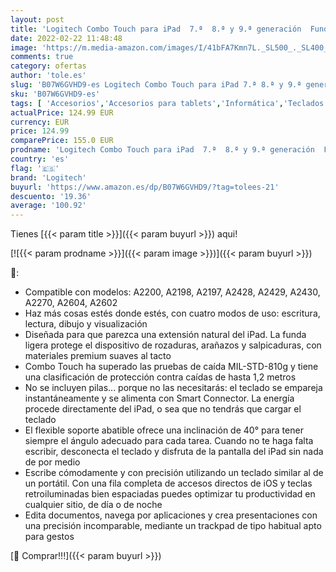 ```yaml
---
layout: post
title: 'Logitech Combo Touch para iPad  7.ª  8.ª y 9.ª generación  Funda con trackpad de precisión  teclado retroiluminado tipo portátil y tecnología Smart Connector  Disposición QWERTY Español - Negro'
date: 2022-02-22 11:48:48
image: 'https://m.media-amazon.com/images/I/41bFA7Kmn7L._SL500_._SL400_.jpg'
comments: true
category: ofertas
author: 'tole.es'
slug: 'B07W6GVHD9-es Logitech Combo Touch para iPad 7.ª 8.ª y 9.ª generación...'
sku: 'B07W6GVHD9-es'
tags: [ 'Accesorios','Accesorios para tablets','Informática','Teclados para tablets','ipad','logitech', ]
actualPrice: 124.99 EUR
currency: EUR
price: 124.99
comparePrice: 155.0 EUR
prodname: 'Logitech Combo Touch para iPad  7.ª  8.ª y 9.ª generación  Funda con trackpad de precisión  teclado retroiluminado tipo portátil y tecnología Smart Connector  Disposición QWERTY Español - Negro'
country: 'es'
flag: '🇪🇸'
brand: 'Logitech'
buyurl: 'https://www.amazon.es/dp/B07W6GVHD9/?tag=tolees-21'
descuento: '19.36'
average: '100.92'
---
```


Tienes [{{< param title >}}]({{< param buyurl >}}) aqui!

[![{{< param prodname >}}]({{< param image >}})]({{< param buyurl >}})

🔎:

- Compatible con modelos: A2200, A2198, A2197, A2428, A2429, A2430, A2270, A2604, A2602
- Haz más cosas estés donde estés, con cuatro modos de uso: escritura, lectura, dibujo y visualización
- Diseñada para que parezca una extensión natural del iPad. La funda ligera protege el dispositivo de rozaduras, arañazos y salpicaduras, con materiales premium suaves al tacto
- Combo Touch ha superado las pruebas de caída MIL-STD-810g y tiene una clasificación de protección contra caídas de hasta 1,2 metros
- No se incluyen pilas... porque no las necesitarás: el teclado se empareja instantáneamente y se alimenta con Smart Connector. La energía procede directamente del iPad, o sea que no tendrás que cargar el teclado
- El flexible soporte abatible ofrece una inclinación de 40° para tener siempre el ángulo adecuado para cada tarea. Cuando no te haga falta escribir, desconecta el teclado y disfruta de la pantalla del iPad sin nada de por medio
- Escribe cómodamente y con precisión utilizando un teclado similar al de un portátil. Con una fila completa de accesos directos de iOS y teclas retroiluminadas bien espaciadas puedes optimizar tu productividad en cualquier sitio, de día o de noche
- Edita documentos, navega por aplicaciones y crea presentaciones con una precisión incomparable, mediante un trackpad de tipo habitual apto para gestos

[🛒 Comprar!!!]({{< param buyurl >}})
